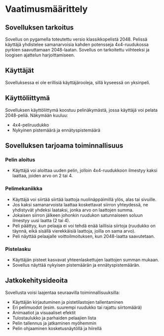 # Vaatimusmäärittely

## Sovelluksen tarkoitus

Sovellus on pygamella toteutettu versio klassikkopelistä 2048. Pelissä käyttäjä yhdistelee samanarvoisia kahden potensseja 4x4-ruudukossa pyrkien saavuttamaan 2048-laatan. Sovellus on tarkoitettu viihteeksi ja loogisen ajattelun harjoittamiseen.

## Käyttäjät

Sovelluksessa ei ole erillisiä käyttäjärooleja, sillä kyseessä on yksinpeli.

## Käyttöliittymä

Sovelluksen käyttöliittymä koostuu pelinäkymästä, jossa käyttäjä voi pelata 2048-peliä. Näkymään kuuluu:

- 4x4-peliruudukko
- Nykyinen pistemäärä ja ennätyspistemäärä

## Sovelluksen tarjoama toiminnallisuus

### Pelin aloitus

- Käyttäjä voi aloittaa uuden pelin, jolloin 4x4-ruudukkoon ilmestyy kaksi laattaa, joiden arvo on 2 tai 4.

### Pelimekaniikka

- Käyttäjä voi siirtää siirtää laattoja nuolinäppäimillä ylös, alas tai sivuille.
- Jos kaksi samanarvoista laattaa koskettavat siirron yhteydessä, ne yhdistyvät yhdeksi laataksi, jonka arvo on laattojen summa.
- Jokaisen siirron jälkeen johonkin ruudukon satunnaiseen soluun ilmestyy uusi laatta (2 tai 4).
- Peli päättyy, kun pelaaja ei voi tehdä enää laillisia siirtoja (ruudukko on täynnä, eikä sisällä vierekkäisiä laattoja, joilla on sama arvo).
- Peli näyttää pelaajalle voittoilmoituksen, kun 2048-laatta saavutetaan.

### Pistelasku

- Käyttäjän pisteet kasvavat yhteenlaskettujen laattojen summan mukaan.
- Sovellus näyttää nykyisen pistemäärän ja ennätyspistemäärän.

## Jatkokehitysideoita

Sovellusta voisi laajentaa seuraavilla toiminnallisuuksilla:

- Käyttäjän kirjautuminen ja pistetilastojen tallentaminen
- Eri pelimuodot (esim. suurempi ruudukko tai rajattu siirtomäärä)
- Animaatiot ja visuaaliset efektit
- Tulostaulukko ja parhaiden pelaajien lista
- Pelin tallennus ja jatkaminen myöhemmin
- Pelin ohjaaminen kosketusnäytöllä ja hiirellä

